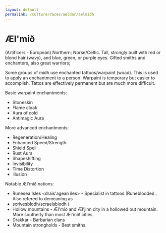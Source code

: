 ```yaml
---
layout: default
permalink: /culture/races/aeldar/aelmidh
---
```


# Æl'mið 

(Artificers - European)
Northern; Norse/Celtic. Tall, strongly built with red or blond hair (wavy),
and blue, green, or purple eyes. Gifted smiths and enchanters, also
great warriors; 

Some groups of midh use enchanted tattoos/warpaint (woad). This is used
to apply an enchantment to a person. Warpaint is temporary but easier
to accomplish. Tattos are effectively permanent but are much more
difficult.

Basic warpaint enchantments:

  * Stoneskin
  * Flame cloak
  * Aura of cold
  * Antimagic Aura

More advanced enchantments:

  * Regeneration/Healing
  * Enhanced Speed/Strength
  * Shield Spell
  * Rust Aura
  * Shapeshifting
  * Invisibility
  * Time Distortion
  * Illusion

Notable Æl'míð nations:

* Runesea Isles <drais'agean iles> - Specialist in tattoos
(Runeblooded <draisblodh>. Also refered to demeaning as
* scrivesblodh/scraelsblodh )
* Hollow mountains - Æl'míð and Æl'jinn city in a hollowed out mountain. More southerly than most Æl'míð cities.
* Drakkar - Barbarian clans
* Mountain strongholds - Best smiths.

